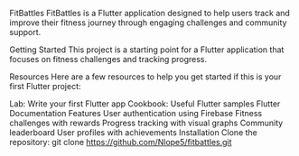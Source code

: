 FitBattles
FitBattles is a Flutter application designed to help users track and improve their fitness journey through engaging challenges and community support.

Getting Started
This project is a starting point for a Flutter application that focuses on fitness challenges and tracking progress.

Resources
Here are a few resources to help you get started if this is your first Flutter project:

Lab: Write your first Flutter app
Cookbook: Useful Flutter samples
Flutter Documentation
Features
User authentication using Firebase
Fitness challenges with rewards
Progress tracking with visual graphs
Community leaderboard
User profiles with achievements
Installation
Clone the repository:
git clone https://github.com/Nlope5/fitbattles.git